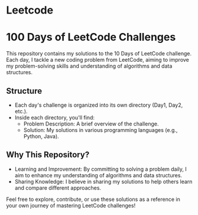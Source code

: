 # Leetcode
# 100 Days of LeetCode Challenges

This repository contains my solutions to the 10 Days of LeetCode challenge. Each day, I tackle a new coding problem from LeetCode, aiming to improve my problem-solving skills and understanding of algorithms and data structures.

## Structure

- Each day's challenge is organized into its own directory (Day1, Day2, etc.).
- Inside each directory, you'll find:
  - Problem Description: A brief overview of the challenge.
  - Solution: My solutions in various programming languages (e.g., Python, Java).

## Why This Repository?

- Learning and Improvement: By committing to solving a problem daily, I aim to enhance my understanding of algorithms and data structures.
- Sharing Knowledge: I believe in sharing my solutions to help others learn and compare different approaches.

Feel free to explore, contribute, or use these solutions as a reference in your own journey of mastering LeetCode challenges!

